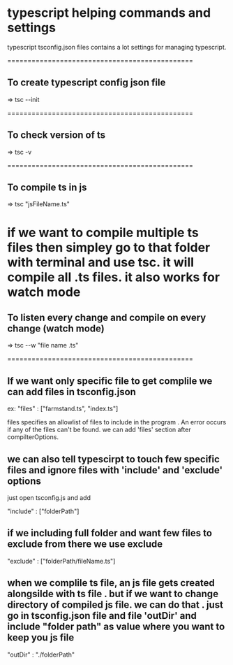 # typescript helping commands and settings

typescript tsconfig.json files contains a lot settings for managing typescript.

==============================================

## To create typescript config json file

=> tsc --init

==============================================

## To check version of ts

=> tsc -v

==============================================

## To compile ts in js

=> tsc "jsFileName.ts"

if we want to compile multiple ts files then simpley go to that folder with terminal and use tsc. it will compile all .ts files.
it also works for watch mode
==============================================

## To listen every change and compile on every change (watch mode)

=> tsc --w "file name .ts"

==============================================

## If we want only specific file to get complile we can add files in tsconfig.json

ex:
"files" : ["farmstand.ts", "index.ts"]

files specifies an allowlist of files to include in the program . An error occurs if any of the files can't be found.
we can add 'files' section after compilterOptions.

## we can also tell typescirpt to touch few specific files and ignore files with 'include' and 'exclude' options

just open tsconfig.js and add

"include" : ["folderPath"]

## if we including full folder and want few files to exclude from there we use exclude

"exclude" : ["folderPath/fileName.ts"]

## when we complile ts file, an js file gets created alongsilde with ts file . but if we want to change directory of compiled js file. we can do that . just go in tsconfig.json file and file 'outDir' and include "folder path" as value where you want to keep you js file

"outDir" : "./folderPath"
